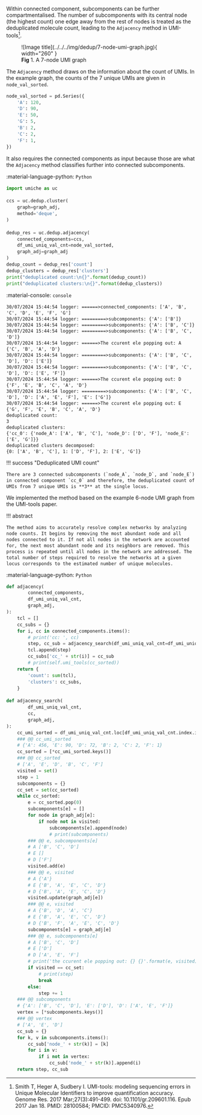 Within connected component, subcomponents can be further compartmentalised. The number of subcomponents with its central node (the highest count) one edge away from the rest of nodes is treated as the deduplicated molecule count, leading to the `Adjacency` method in UMI-tools[^1].

[^1]: Smith T, Heger A, Sudbery I. UMI-tools: modeling sequencing errors in Unique Molecular Identifiers to improve quantification accuracy. Genome Res. 2017 Mar;27(3):491-499. doi: 10.1101/gr.209601.116. Epub 2017 Jan 18. PMID: 28100584; PMCID: PMC5340976.

<figure markdown="span">
  ![Image title](../../../img/dedup/7-node-umi-graph.jpg){ width="260" }
  <figcaption><strong>Fig</strong> 1. A 7-node UMI graph</figcaption>
</figure>

The `Adjacency` method draws on the information about the count of UMIs. In the example graph, the counts of the 7 unique UMIs are given in `node_val_sorted`.

``` py linenums="1"
node_val_sorted = pd.Series({
    'A': 120,
    'D': 90,
    'E': 50,
    'G': 5,
    'B': 2,
    'C': 2,
    'F': 1,
})
```

It also requires the connected components as input because those are what the `Adjacency` method classifies further into connected subcomponents. 

:material-language-python: `Python`
``` py linenums="1"
import umiche as uc

ccs = uc.dedup.cluster(
    graph=graph_adj,
    method='deque',
)

dedup_res = uc.dedup.adjacency(
    connected_components=ccs,
    df_umi_uniq_val_cnt=node_val_sorted,
    graph_adj=graph_adj
)
dedup_count = dedup_res['count']
dedup_clusters = dedup_res['clusters']
print("deduplicated count:\n{}".format(dedup_count))
print("deduplicated clusters:\n{}".format(dedup_clusters))
```

:material-console: `console`
``` shell
30/07/2024 15:44:54 logger: ======>connected_components: ['A', 'B', 'C', 'D', 'E', 'F', 'G']
30/07/2024 15:44:54 logger: =========>subcomponents: {'A': ['B']}
30/07/2024 15:44:54 logger: =========>subcomponents: {'A': ['B', 'C']}
30/07/2024 15:44:54 logger: =========>subcomponents: {'A': ['B', 'C', 'D']}
30/07/2024 15:44:54 logger: ======>The ccurent ele popping out: A {'C', 'B', 'A', 'D'}
30/07/2024 15:44:54 logger: =========>subcomponents: {'A': ['B', 'C', 'D'], 'D': ['E']}
30/07/2024 15:44:54 logger: =========>subcomponents: {'A': ['B', 'C', 'D'], 'D': ['E', 'F']}
30/07/2024 15:44:54 logger: ======>The ccurent ele popping out: D {'F', 'E', 'B', 'C', 'A', 'D'}
30/07/2024 15:44:54 logger: =========>subcomponents: {'A': ['B', 'C', 'D'], 'D': ['A', 'E', 'F'], 'E': ['G']}
30/07/2024 15:44:54 logger: ======>The ccurent ele popping out: E {'G', 'F', 'E', 'B', 'C', 'A', 'D'}
deduplicated count:
3
deduplicated clusters:
{'cc_0': {'node_A': ['A', 'B', 'C'], 'node_D': ['D', 'F'], 'node_E': ['E', 'G']}}
deduplicated clusters decomposed:
{0: ['A', 'B', 'C'], 1: ['D', 'F'], 2: ['E', 'G']}
```

!!! success "Deduplicated UMI count"

    There are 3 connected subcomponents (`node_A`, `node_D`, and `node_E`) in connected component `cc_0` and therefore, the deduplicated count of UMIs from 7 unique UMIs is **3** at the single locus.

We implemented the method based on the example 6-node UMI graph from the UMI-tools paper. 

!!! abstract

    The method aims to accurately resolve complex networks by analyzing node counts. It begins by removing the most abundant node and all nodes connected to it. If not all nodes in the network are accounted for, the next most abundant node and its neighbors are removed. This process is repeated until all nodes in the network are addressed. The total number of steps required to resolve the networks at a given locus corresponds to the estimated number of unique molecules.

:material-language-python: `Python`
``` py linenums="1"
def adjacency(
        connected_components,
        df_umi_uniq_val_cnt,
        graph_adj,
):
    tcl = []
    cc_subs = {}
    for i, cc in connected_components.items():
        # print('cc: ', cc)
        step, cc_sub = adjacency_search(df_umi_uniq_val_cnt=df_umi_uniq_val_cnt, cc=cc, graph_adj=graph_adj)
        tcl.append(step)
        cc_subs['cc_' + str(i)] = cc_sub
        # print(self.umi_tools(cc_sorted))
    return {
        'count': sum(tcl),
        'clusters': cc_subs,
    }

def adjacency_search(
        df_umi_uniq_val_cnt,
        cc,
        graph_adj,
):
    cc_umi_sorted = df_umi_uniq_val_cnt.loc[df_umi_uniq_val_cnt.index.isin(cc)].sort_values(ascending=False).to_dict()
    ### @@ cc_umi_sorted
    # {'A': 456, 'E': 90, 'D': 72, 'B': 2, 'C': 2, 'F': 1}
    cc_sorted = [*cc_umi_sorted.keys()]
    ### @@ cc_sorted
    # ['A', 'E', 'D', 'B', 'C', 'F']
    visited = set()
    step = 1
    subcomponents = {}
    cc_set = set(cc_sorted)
    while cc_sorted:
        e = cc_sorted.pop(0)
        subcomponents[e] = []
        for node in graph_adj[e]:
            if node not in visited:
                subcomponents[e].append(node)
                # print(subcomponents)
        ### @@ e, subcomponents[e]
        # A ['B', 'C', 'D']
        # E []
        # D ['F']
        visited.add(e)
        ### @@ e, visited
        # A {'A'}
        # E {'B', 'A', 'E', 'C', 'D'}
        # D {'B', 'A', 'E', 'C', 'D'}
        visited.update(graph_adj[e])
        ### @@ e, visited
        # A {'B', 'D', 'A', 'C'}
        # E {'B', 'A', 'E', 'C', 'D'}
        # D {'B', 'F', 'A', 'E', 'C', 'D'}
        subcomponents[e] = graph_adj[e]
        ### @@ e, subcomponents[e]
        # A ['B', 'C', 'D']
        # E ['D']
        # D ['A', 'E', 'F']
        # print('the ccurent ele popping out: {} {}'.format(e, visited))
        if visited == cc_set:
            # print(step)
            break
        else:
            step += 1
    ### @@ subcomponents
    # {'A': ['B', 'C', 'D'], 'E': ['D'], 'D': ['A', 'E', 'F']}
    vertex = [*subcomponents.keys()]
    ### @@ vertex
    # ['A', 'E', 'D']
    cc_sub = {}
    for k, v in subcomponents.items():
        cc_sub['node_' + str(k)] = [k]
        for i in v:
            if i not in vertex:
                cc_sub['node_' + str(k)].append(i)
    return step, cc_sub
```